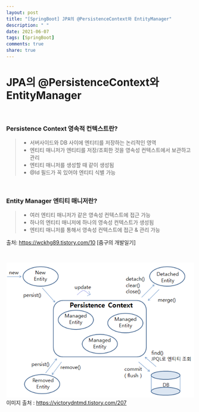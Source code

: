 ```yaml
---
layout: post
title: "[SpringBoot] JPA의 @PersistenceContext와 EntityManager"
description: " "
date: 2021-06-07
tags: [SpringBoot]
comments: true
share: true
---
```



# JPA의 @PersistenceContext와 EntityManager

<br>

### Persistence Context 영속적 컨텍스트란?

> - 서버사이드와 DB 사이에 엔티티를 저장하는 논리적인 영역
> - 엔티티 매니저가 엔티티를 저장/조회한 것을 영속성 컨텍스트에서 보관하고 관리
> - 엔티티 매니저를 생성할 때 같이 생성됨
> - @Id 필드가 꼭 있어야 엔티티 식별 가능

<br>

### Entity Manager 엔티티 매니저란?

> - 여러 엔티티 매니저가 같은 영속성 컨텍스트에 접근 가능
> - 하나의 엔티티 매니저에 하나의 영속성 컨텍스트가 생성됨
> - 엔티티 매니저를 통해서 영속성 컨텍스트에 접근 & 관리 가능

출처: https://wckhg89.tistory.com/10 [줌구의 개발일기]

<br>

![](./imgs/persistence.png)
이미지 출처 : https://victorydntmd.tistory.com/207
